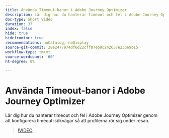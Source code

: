```yaml
---
title: Använda Timeout-banor i Adobe Journey Optimizer
description: Lär dig hur du hanterar timeout och fel i Adobe Journey Optimizer genom att konfigurera timeout-sökvägar så att profilerna rör sig under resan.
doc-type: Short Video
duration: 37
index: false
hide: true
hidefromtoc: true
recommendations: noCatalog, noDisplay
source-git-commit: 28e2477974df6d22cff87eb9c242657e23569b15
workflow-type: tm+mt
source-wordcount: '60'
ht-degree: 0%

---
```



# Använda Timeout-banor i Adobe Journey Optimizer

Lär dig hur du hanterar timeout och fel i Adobe Journey Optimizer genom att konfigurera timeout-sökvägar så att profilerna rör sig under resan.

<!-- 62_S522_3442522_36_using-timeout-paths-in-adobe-journey-optimizer -->
>[!VIDEO](https://video.tv.adobe.com/v/3458213/?learn=on&enablevpops=true)
